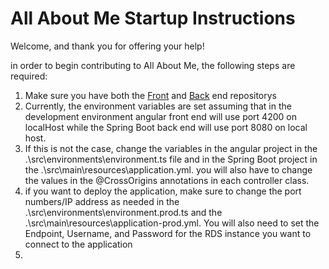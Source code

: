 # All About Me Startup Instructions
Welcome, and thank you for offering your help!

in order to begin contributing to All About Me, the following steps are required:

1. Make sure you have both the [Front](https://github.com/All-About-Me/All-About-Me-Angular-Front-End) and [Back](https://github.com/All-About-Me/All-About-Me-Back-End) end repositorys
2. Currently, the environment variables are set assuming that in the development environment angular front end will use port 4200 on localHost while the Spring Boot back end will use port 8080 on local host. 
3. If this is not the case, change the variables in the angular project in the .\src\environments\environment.ts file and in the Spring Boot project in the .\src\main\resources\application.yml. you will also have to change the values in the @CrossOrigins annotations in each controller class.
4. if you want to deploy the application, make sure to change the port numbers/IP address as needed in the .\src\environments\environment.prod.ts and the .\src\main\resources\application-prod.yml. You will also need to set the Endpoint, Username, and Password for the RDS instance you want to connect to the application
5. 
